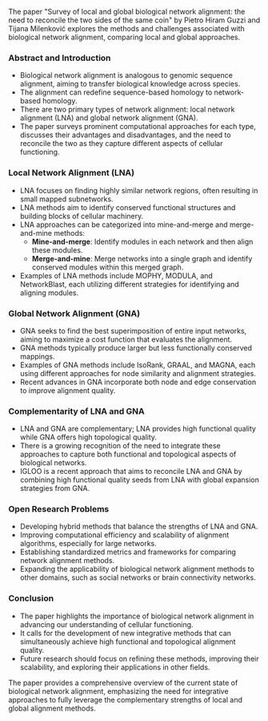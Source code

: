 The paper "Survey of local and global biological network alignment: the need to reconcile the two sides of the same coin" by Pietro Hiram Guzzi and Tijana Milenković explores the methods and challenges associated with biological network alignment, comparing local and global approaches. 

### Abstract and Introduction

- Biological network alignment is analogous to genomic sequence alignment, aiming to transfer biological knowledge across species.
- The alignment can redefine sequence-based homology to network-based homology.
- There are two primary types of network alignment: local network alignment (LNA) and global network alignment (GNA).
- The paper surveys prominent computational approaches for each type, discusses their advantages and disadvantages, and the need to reconcile the two as they capture different aspects of cellular functioning.

### Local Network Alignment (LNA)

- LNA focuses on finding highly similar network regions, often resulting in small mapped subnetworks.
- LNA methods aim to identify conserved functional structures and building blocks of cellular machinery.
- LNA approaches can be categorized into mine-and-merge and merge-and-mine methods:
    - **Mine-and-merge**: Identify modules in each network and then align these modules.
    - **Merge-and-mine**: Merge networks into a single graph and identify conserved modules within this merged graph.
- Examples of LNA methods include MOPHY, MODULA, and NetworkBlast, each utilizing different strategies for identifying and aligning modules.

### Global Network Alignment (GNA)

- GNA seeks to find the best superimposition of entire input networks, aiming to maximize a cost function that evaluates the alignment.
- GNA methods typically produce larger but less functionally conserved mappings.
- Examples of GNA methods include IsoRank, GRAAL, and MAGNA, each using different approaches for node similarity and alignment strategies.
- Recent advances in GNA incorporate both node and edge conservation to improve alignment quality.

### Complementarity of LNA and GNA

- LNA and GNA are complementary; LNA provides high functional quality while GNA offers high topological quality.
- There is a growing recognition of the need to integrate these approaches to capture both functional and topological aspects of biological networks.
- IGLOO is a recent approach that aims to reconcile LNA and GNA by combining high functional quality seeds from LNA with global expansion strategies from GNA.

### Open Research Problems

- Developing hybrid methods that balance the strengths of LNA and GNA.
- Improving computational efficiency and scalability of alignment algorithms, especially for large networks.
- Establishing standardized metrics and frameworks for comparing network alignment methods.
- Expanding the applicability of biological network alignment methods to other domains, such as social networks or brain connectivity networks.

### Conclusion

- The paper highlights the importance of biological network alignment in advancing our understanding of cellular functioning.
- It calls for the development of new integrative methods that can simultaneously achieve high functional and topological alignment quality.
- Future research should focus on refining these methods, improving their scalability, and exploring their applications in other fields.

The paper provides a comprehensive overview of the current state of biological network alignment, emphasizing the need for integrative approaches to fully leverage the complementary strengths of local and global alignment methods.